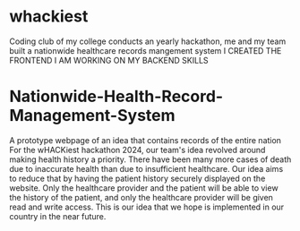 # whackiest
Coding club of my college conducts an yearly hackathon, me and my team built a nationwide healthcare records mangement system
I CREATED THE FRONTEND 
I AM WORKING ON MY BACKEND SKILLS
# Nationwide-Health-Record-Management-System
A prototype webpage of an idea that contains records of the entire nation
For the wHACKiest hackathon 2024, our team's idea revolved around making health history a priority. There have been many more cases of death due to inaccurate health than due to insufficient healthcare. Our idea aims to reduce that by having the patient history securely displayed on the website.
Only the healthcare provider and the patient will be able to view the history of the patient, and only the healthcare provider will be given read and write access. This is our idea that we hope is implemented in our country in the near future.
